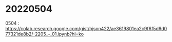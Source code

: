 # 20220504

0504 : https://colab.research.google.com/gist/hjson422/ae3619801ea2c9f6f5d6d077321de8b2/-2205_-_01.ipynb?hl=ko
